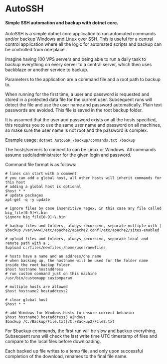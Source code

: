 ﻿# AutoSSH
#### Simple SSH automation and backup with dotnet core.

AutoSSH is a simple dotnet core application to run automated commands and/or backup Windows and Linux over SSH. This is useful for a central control application where all the logic for automated scripts and backup can be controlled from one place.

Imagine having 100 VPS servers and being able to run a daily task to backup everything on every server to a central server, which then uses backblaze or another service to backup.

Parameters to the application are a command file and a root path to backup to.

When running for the first time, a user and password is requested and stored in a protected data file for the current user. Subsequent runs will detect the file and use the user name and password automatically. Plain text passwords are avoided. This file is saved in the root backup folder.

It is assumed that the user and password exists on all the hosts specified, this requires you to use the same user name and password on all machines, so make sure the user name is not root and the password is complex.

Example usage: `dotnet AutoSSH /backup/commands.txt /backup`

The hosts/servers to connect to can be Linux or Windows. All commands assume sudo/administrator for the given login and password.

Command file format is as follows:

```
# lines can start with a comment
# you can add a global host, all other hosts will inherit commands for this host
# adding a global host is optional
$host * *
# update packages
apt-get -q -y update

# ignore files by case insensitive regex, in this case any file called big_file[0-9]+\.bin
$ignore big_file[0-9]+\.bin

# backup files and folders, always recursive, separate multiple with |
$backup /var/www|/etc/apache2/apache2.conf|/etc/apache2/sites-enabled

# upload files and folders, always recursive, separate local and remote path with a ;
$upload c:/files/newfiles;/home/user/newfiles

# hosts have a name and an address/dns name
# when backing up, the hostname will be used for the folder name inside the root backup folder.
$host hostname hostaddress
# run custom command just on this machine
/usr/bin/customapp customparam

# multiple hosts are allowed
$host hostname2 hostaddress2

# clear global host
$host * *

# add Windows for Windows hosts to ensure correct behavior
$host hostname3 hostaddress3 Windows
$backup /C:/Backup/File.txt|/C:/Backup2/File2.txt

```

For $backup commands, the first run will be slow and backup everything. Subsequent runs will check the last write time UTC timestamp of files and compare to the local files before downloading.

Each backed up file writes to a temp file, and only upon successful completion of the download, renames to the final file name.
